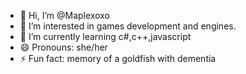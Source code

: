 - 👋 Hi, I’m @Maplexoxo
- 👀 I’m interested in games development and engines.
- 🌱 I’m currently learning c#,c++,javascript
- 😄 Pronouns: she/her
- ⚡ Fun fact: memory of a goldfish with dementia

<!---
Maplexoxo/Maplexoxo is a ✨ special ✨ repository because its `README.md` (this file) appears on your GitHub profile.
You can click the Preview link to take a look at your changes.
--->
